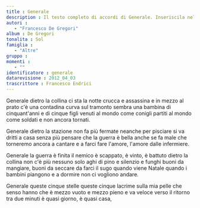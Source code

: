 ```yaml
--- 
title : Generale
description : Il testo completo di accordi di Generale. Inseriscila nel tuo canzoniere!
autori : 
   - "Francesco De Gregori"
album : De Gregori
tonalita : Sol
famiglia : 
   - "Altre"
gruppo : 
momenti : 
   - ""
identificatore : generale
datarevisione : 2012_04_03
trascrittore : Francesco Endrici
--- 
```




Generale dietro la collina
ci sta la notte crucca e assassina
e in mezzo al prato c'è una contadina
curva sul tramonto sembra una bambina
di cinquant'anni e di cinque figli
venuti al mondo come conigli
partiti al mondo come soldati
e non ancora tornati. 


Generale dietro la stazione 
non fa più fermate neanche per pisciare 
si va dritti a casa senza più pensare 
che la guerra è bella anche se fa male 
che torneremo ancora a cantare 
e a farci fare l'amore, l'amore dalle infermiere.


Generale la guerra è finita 
il nemico è scappato, è vinto, è battuto 
dietro la collina non c'è più nessuno
solo aghi di pino e silenzio e funghi 
 buoni da mangiare, buoni da seccare 
da farci il sugo quando viene Natale 
quando i bambini piangono e a dormire 
non ci vogliono andare.


Generale queste cinque stelle 
queste cinque lacrime sulla mia pelle 
che senso hanno 
che è mezzo vuoto e mezzo pieno 
e va veloce verso il ritorno 
tra due minuti è quasi giorno, è quasi casa, 


